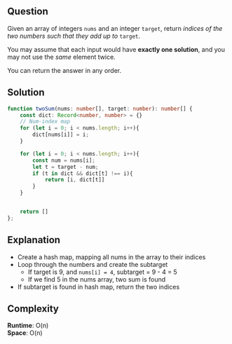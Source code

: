 ## Question
Given an array of integers `nums` and an integer `target`, return *indices of the two numbers such that they add up to* `target`.

You may assume that each input would have **exactly one solution**, and you may not use the *same* element twice.

You can return the answer in any order.

## Solution
```typescript
function twoSum(nums: number[], target: number): number[] {
    const dict: Record<number, number> = {}
    // Num-index map
    for (let i = 0; i < nums.length; i++){
        dict[nums[i]] = i;
    }

    for (let i = 0; i < nums.length; i++){
        const num = nums[i];
        let t = target - num;
        if (t in dict && dict[t] !== i){
            return [i, dict[t]]
        }
    }


    return []
};
```

## Explanation
- Create a hash map, mapping all nums in the array to their indices
- Loop through the numbers and create the subtarget
    * If target is 9, and `nums[i] = 4`, subtarget = 9 - 4 = 5
    * If we find 5 in the nums array, two sum is found
- If subtarget is found in hash map, return the two indices

## Complexity
**Runtime**: O(n) <br />
**Space**: O(n)